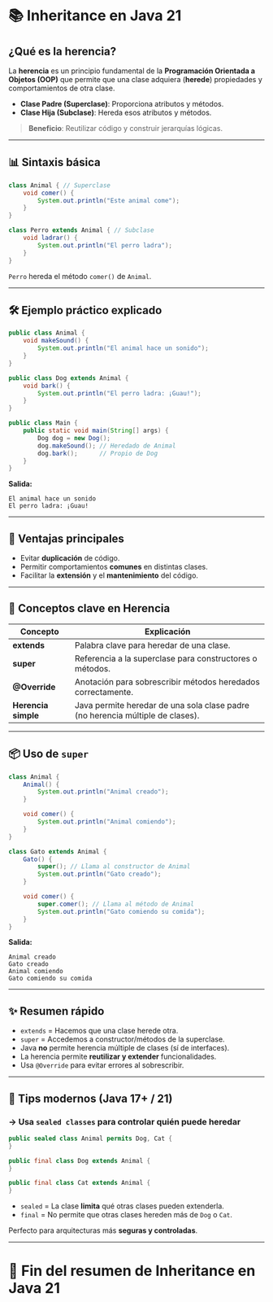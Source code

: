 # 📚 Inheritance en Java 21

## ¿Qué es la herencia?

La **herencia** es un principio fundamental de la **Programación Orientada a Objetos (OOP)** que permite que una clase adquiera (**herede**) propiedades y comportamientos de otra clase.

- **Clase Padre (Superclase)**: Proporciona atributos y métodos.
- **Clase Hija (Subclase)**: Hereda esos atributos y métodos.

> **Beneficio**: Reutilizar código y construir jerarquías lógicas.

---

## 📊 Sintaxis básica

```java
class Animal { // Superclase
    void comer() {
        System.out.println("Este animal come");
    }
}

class Perro extends Animal { // Subclase
    void ladrar() {
        System.out.println("El perro ladra");
    }
}
```

`Perro` hereda el método `comer()` de `Animal`.

---

## 🛠 Ejemplo práctico explicado

```java
public class Animal {
    void makeSound() {
        System.out.println("El animal hace un sonido");
    }
}

public class Dog extends Animal {
    void bark() {
        System.out.println("El perro ladra: ¡Guau!");
    }
}

public class Main {
    public static void main(String[] args) {
        Dog dog = new Dog();
        dog.makeSound(); // Heredado de Animal
        dog.bark();      // Propio de Dog
    }
}
```

**Salida:**
```
El animal hace un sonido
El perro ladra: ¡Guau!
```

---

## 🌟 Ventajas principales

- Evitar **duplicación** de código.
- Permitir comportamientos **comunes** en distintas clases.
- Facilitar la **extensión** y el **mantenimiento** del código.

---

## 🧬 Conceptos clave en Herencia

| Concepto                   | Explicación                                                                 |
|-----------------------------|------------------------------------------------------------------------------|
| **extends**                 | Palabra clave para heredar de una clase.                                     |
| **super**                   | Referencia a la superclase para constructores o métodos.                    |
| **@Override**               | Anotación para sobrescribir métodos heredados correctamente.               |
| **Herencia simple**         | Java permite heredar de una sola clase padre (no herencia múltiple de clases). |

---

## 📦 Uso de `super`

```java
class Animal {
    Animal() {
        System.out.println("Animal creado");
    }

    void comer() {
        System.out.println("Animal comiendo");
    }
}

class Gato extends Animal {
    Gato() {
        super(); // Llama al constructor de Animal
        System.out.println("Gato creado");
    }

    void comer() {
        super.comer(); // Llama al método de Animal
        System.out.println("Gato comiendo su comida");
    }
}
```

**Salida:**
```
Animal creado
Gato creado
Animal comiendo
Gato comiendo su comida
```

---

## ✨ Resumen rápido

- `extends` = Hacemos que una clase herede otra.
- `super` = Accedemos a constructor/métodos de la superclase.
- Java **no** permite herencia múltiple de clases (sí de interfaces).
- La herencia permite **reutilizar y extender** funcionalidades.
- Usa `@Override` para evitar errores al sobrescribir.

---

## 👊 Tips modernos (Java 17+ / 21)

### → Usa `sealed classes` para controlar quién puede heredar

```java
public sealed class Animal permits Dog, Cat {
}

public final class Dog extends Animal {
}

public final class Cat extends Animal {
}
```

- `sealed` = La clase **limita** qué otras clases pueden extenderla.
- `final` = No permite que otras clases hereden más de `Dog` o `Cat`.

Perfecto para arquitecturas más **seguras y controladas**.

---

# 📄 Fin del resumen de Inheritance en Java 21

